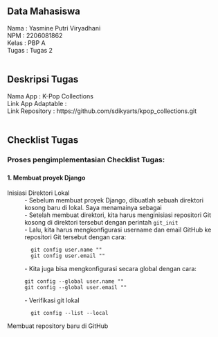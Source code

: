 <h2>Data Mahasiswa</h2>
Nama    : Yasmine Putri Viryadhani
<br>
NPM     : 2206081862
<br>
Kelas   : PBP A
<br>
Tugas   : Tugas 2
<br>
<br>

<h2>Deskripsi Tugas</h2>
Nama App            : K-Pop Collections
<br>
Link App Adaptable  :
<br>
Link Repository     : https://github.com/sdikyarts/kpop_collections.git
<br>
<br>

<h2>Checklist Tugas</h2>
<h3>Proses pengimplementasian Checklist Tugas:<h3>
<h4>1. Membuat proyek Django</h4>
<dl>
    <dt>Inisiasi Direktori Lokal</dt>
        <dd>- Sebelum membuat proyek Django, dibuatlah sebuah direktori kosong baru di lokal. Saya menamainya sebagai </dd>
        <dd>- Setelah membuat direktori, kita harus menginisiasi repositori Git kosong di direktori tersebut dengan perintah <code>git_init</code></dd>
        <dd>- Lalu, kita harus mengkonfigurasi username dan email GitHub ke repositori Git tersebut dengan cara:</dd>
        <dl>
            <dt>
                    <dd><code>  git config user.name "<NAME>"</code></dd>
                <dd><code>  git config user.email "<EMAIL>"</code></dd>
            </dt>
        </dl>
        <dd>- Kita juga bisa mengkonfigurasi secara global dengan cara:</dd>
        <dl>
            <dt>
                    <dd><code>git config --global user.name "<NAME>"</code></dd>
                <dd><code>git config --global user.email "<EMAIL>"</code></dd>
            </dt>
        </dl>
        <dd>- Verifikasi git lokal</dd>
        <dl>
            <dt>    
                    <dd><code>  git config --list --local</code></dd>
            </dt>
        </dl>
    <dt>Membuat repository baru di GitHub<dt>
<dl>